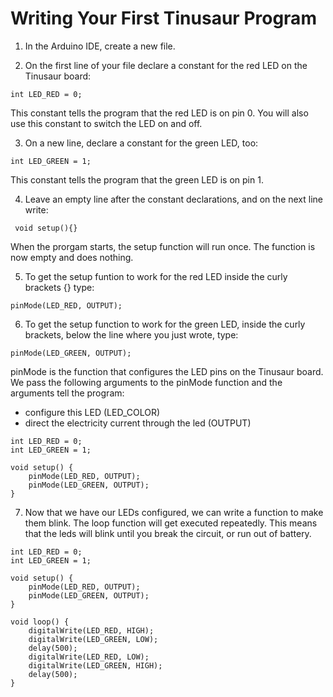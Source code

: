 # Writing Your First Tinusaur Program
1. In the Arduino IDE, create a new file.

2. On the first line of your file declare a constant for the red LED on the Tinusaur board:
```
int LED_RED = 0;
```
This constant tells the program that the red LED is on pin 0. You will also use this constant to switch the LED on and off.

3. On a new line, declare a constant for the green LED, too:
```
int LED_GREEN = 1;
```
This constant tells the program that the green LED is on pin 1.

4. Leave an empty line after the constant declarations, and on the next line write:
```
 void setup(){}
``` 
When the prorgam starts, the setup function will run once. The function is now empty and does nothing.

5. To get the setup funtion to work for the red LED inside the curly brackets {} type: 
```
pinMode(LED_RED, OUTPUT);
```

6. To get the setup function to work for the green LED, inside the curly brackets, below the line where you just wrote, type:
```
pinMode(LED_GREEN, OUTPUT);
```
pinMode is the function that configures the LED pins on the Tinusaur board. We pass the following arguments to the pinMode function and the arguments tell the program:
- configure this LED (LED_COLOR)
- direct the electricity current through the led (OUTPUT)

```
int LED_RED = 0;
int LED_GREEN = 1;

void setup() {
	pinMode(LED_RED, OUTPUT);
	pinMode(LED_GREEN, OUTPUT);
}
```

7. Now that we have our LEDs configured, we can write a function to make them blink.
The loop function will get executed repeatedly. This means that the leds will blink until you break the circuit, or run out of battery.

```
int LED_RED = 0;
int LED_GREEN = 1;

void setup() {
	pinMode(LED_RED, OUTPUT);
	pinMode(LED_GREEN, OUTPUT);
}

void loop() {
	digitalWrite(LED_RED, HIGH);
	digitalWrite(LED_GREEN, LOW);
	delay(500);
	digitalWrite(LED_RED, LOW);
	digitalWrite(LED_GREEN, HIGH);
	delay(500);
}
```

